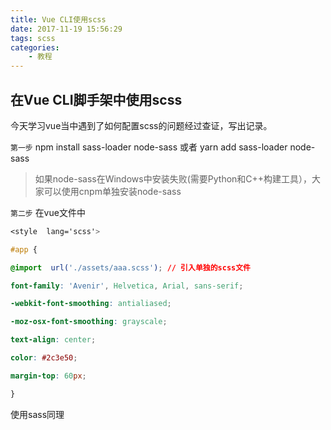 ```yaml
---
title: Vue CLI使用scss
date: 2017-11-19 15:56:29
tags: scss
categories: 
	- 教程
---
```

##  在Vue CLI脚手架中使用scss
今天学习vue当中遇到了如何配置scss的问题经过查证，写出记录。
<!-- more -->
`第一步`
		npm install sass-loader node-sass
	或者
		yarn add sass-loader node-sass
>  如果node-sass在Windows中安装失败(需要Python和C++构建工具），大家可以使用cnpm单独安装node-sass

`第二步`
在vue文件中
```css
<style  lang='scss'>

#app {

@import  url('./assets/aaa.scss'); // 引入单独的scss文件

font-family: 'Avenir', Helvetica, Arial, sans-serif;

-webkit-font-smoothing: antialiased;

-moz-osx-font-smoothing: grayscale;

text-align: center;

color: #2c3e50;

margin-top: 60px;

}
```
使用sass同理

